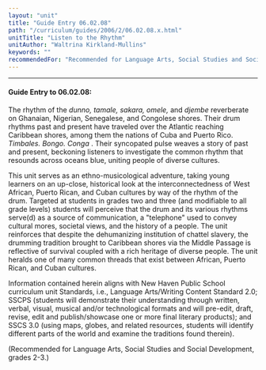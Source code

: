 ```yaml
---
layout: "unit"
title: "Guide Entry 06.02.08"
path: "/curriculum/guides/2006/2/06.02.08.x.html"
unitTitle: "Listen to the Rhythm"
unitAuthor: "Waltrina Kirkland-Mullins"
keywords: ""
recommendedFor: "Recommended for Language Arts, Social Studies and Social Development, grades 2-3."
---
```

<body>
<hr/>
 <h4>
  Guide Entry to 06.02.08:
 </h4>
 <p>
  The rhythm of the
  <i>
   dunno, tamale, sakara, omele,
  </i>
  and
  <i>
   djembe
  </i>
  reverberate on Ghanaian, Nigerian, Senegalese, and Congolese shores. Their drum rhythms past and present have traveled over the Atlantic reaching Caribbean shores, among them the nations of Cuba and Puerto Rico.
  <i>
   Timbales. Bongo. Conga
  </i>
  . Their syncopated pulse weaves a story of past and present, beckoning listeners to investigate the common rhythm that resounds across oceans blue, uniting people of diverse cultures.
 </p>
<p>
  This unit serves as an ethno-musicological adventure, taking young learners on an up-close, historical look at the interconnectedness of West African, Puerto Rican, and Cuban cultures by way of the rhythm of the drum. Targeted at students in grades two and three (and modifiable to all grade levels) students will perceive that the drum and its various rhythms serve(d) as a source of communication, a "telephone" used to convey cultural mores, societal views, and the history of a people. The unit reinforces that despite the dehumanizing institution of chattel slavery, the drumming tradition brought to Caribbean shores via the Middle Passage is reflective of survival coupled with a rich heritage of diverse people. The unit heralds one of many common threads that exist between African, Puerto Rican, and Cuban cultures.
 </p>
<p>
  Information contained herein aligns with New Haven Public School curriculum unit Standards, i.e., Language Arts/Writing Content Standard 2.0; SSCPS (students will demonstrate their understanding through written, verbal, visual, musical and/or technological formats and will pre-edit, draft, revise, edit and publish/showcase one or more final literary products); and SSCS 3.0 (using maps, globes, and related resources, students will identify different parts of the world and examine the traditions found therein).
 </p>
<p>
  (Recommended for Language Arts, Social Studies and Social Development, grades 2-3.)
 </p>

</body>